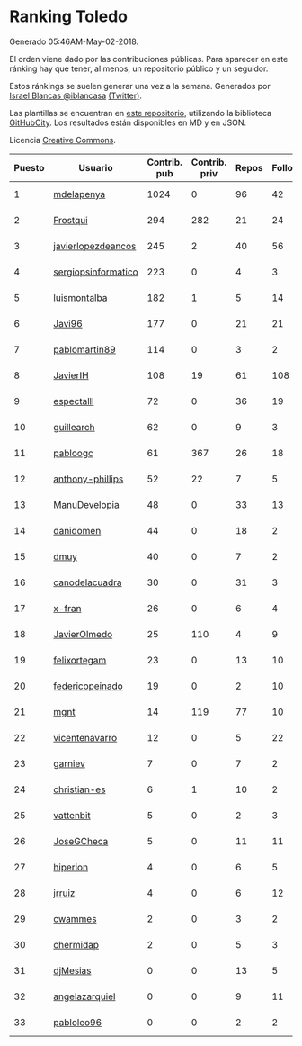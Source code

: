 # Ranking Toledo

Generado 05:46AM-May-02-2018.

El orden viene dado por las contribuciones públicas. Para aparecer en este ránking hay que tener, al menos, un repositorio público y un seguidor.

Estos ránkings se suelen generar una vez a la semana. Generados por [Israel Blancas @iblancasa](https://github.com/iblancasa/) [(Twitter)](https://twitter.com/iblancasa).

Las plantillas se encuentran en [este repositorio](https://github.com/iblancasa/GH-Spanish-Ranking), utilizando la biblioteca [GitHubCity](https://github.com/iblancasa/GitHubCity). Los resultados están disponibles en MD y en JSON.

Licencia [Creative Commons](https://creativecommons.org/licenses/by/4.0/).

| Puesto   |  Usuario  | Contrib. pub | Contrib. priv |Repos| Followers | Desde |  Avatar  |
|----------|-----------|--------------|---------------|-----|-----------|-------|----------|
|1|[mdelapenya](https://github.com/mdelapenya)|1024|0|96|42|2011-08-01|![mdelapenya](https://avatars3.githubusercontent.com/u/951580)|
|2|[Frostqui](https://github.com/Frostqui)|294|282|21|24|2014-12-06|![Frostqui](https://avatars2.githubusercontent.com/u/10099165)|
|3|[javierlopezdeancos](https://github.com/javierlopezdeancos)|245|2|40|56|2011-11-17|![javierlopezdeancos](https://avatars2.githubusercontent.com/u/1202463)|
|4|[sergiopsinformatico](https://github.com/sergiopsinformatico)|223|0|4|3|2016-10-10|![sergiopsinformatico](https://avatars1.githubusercontent.com/u/22752242)|
|5|[luismontalba](https://github.com/luismontalba)|182|1|5|14|2013-11-13|![luismontalba](https://avatars3.githubusercontent.com/u/5930419)|
|6|[Javi96](https://github.com/Javi96)|177|0|21|21|2016-05-01|![Javi96](https://avatars2.githubusercontent.com/u/18982140)|
|7|[pablomartin89](https://github.com/pablomartin89)|114|0|3|2|2015-12-30|![pablomartin89](https://avatars1.githubusercontent.com/u/16488733)|
|8|[JavierIH](https://github.com/JavierIH)|108|19|61|108|2013-08-03|![JavierIH](https://avatars2.githubusercontent.com/u/5154251)|
|9|[espectalll](https://github.com/espectalll)|72|0|36|19|2012-09-30|![espectalll](https://avatars1.githubusercontent.com/u/2456419)|
|10|[guillearch](https://github.com/guillearch)|62|0|9|3|2017-03-28|![guillearch](https://avatars2.githubusercontent.com/u/26745787)|
|11|[pabloogc](https://github.com/pabloogc)|61|367|26|18|2011-10-16|![pabloogc](https://avatars1.githubusercontent.com/u/1131305)|
|12|[anthony-phillips](https://github.com/anthony-phillips)|52|22|7|5|2015-09-04|![anthony-phillips](https://avatars2.githubusercontent.com/u/14120390)|
|13|[ManuDevelopia](https://github.com/ManuDevelopia)|48|0|33|13|2008-12-28|![ManuDevelopia](https://avatars3.githubusercontent.com/u/43015)|
|14|[danidomen](https://github.com/danidomen)|44|0|18|2|2013-11-21|![danidomen](https://avatars2.githubusercontent.com/u/5998908)|
|15|[dmuy](https://github.com/dmuy)|40|0|7|2|2014-09-19|![dmuy](https://avatars0.githubusercontent.com/u/8830886)|
|16|[canodelacuadra](https://github.com/canodelacuadra)|30|0|31|3|2013-07-14|![canodelacuadra](https://avatars2.githubusercontent.com/u/5006582)|
|17|[x-fran](https://github.com/x-fran)|26|0|6|4|2013-01-04|![x-fran](https://avatars2.githubusercontent.com/u/3188361)|
|18|[JavierOlmedo](https://github.com/JavierOlmedo)|25|110|4|9|2015-11-18|![JavierOlmedo](https://avatars1.githubusercontent.com/u/15904748)|
|19|[felixortegam](https://github.com/felixortegam)|23|0|13|10|2013-06-14|![felixortegam](https://avatars1.githubusercontent.com/u/4701534)|
|20|[federicopeinado](https://github.com/federicopeinado)|19|0|2|10|2013-11-13|![federicopeinado](https://avatars0.githubusercontent.com/u/5931002)|
|21|[mgnt](https://github.com/mgnt)|14|119|77|10|2013-03-13|![mgnt](https://avatars2.githubusercontent.com/u/3850065)|
|22|[vicentenavarro](https://github.com/vicentenavarro)|12|0|5|22|2017-02-13|![vicentenavarro](https://avatars2.githubusercontent.com/u/25737591)|
|23|[garniev](https://github.com/garniev)|7|0|7|2|2014-12-09|![garniev](https://avatars1.githubusercontent.com/u/10130200)|
|24|[christian-es](https://github.com/christian-es)|6|1|10|2|2014-07-12|![christian-es](https://avatars2.githubusercontent.com/u/8144580)|
|25|[vattenbit](https://github.com/vattenbit)|5|0|2|3|2014-01-17|![vattenbit](https://avatars2.githubusercontent.com/u/6432534)|
|26|[JoseGCheca](https://github.com/JoseGCheca)|5|0|11|11|2014-02-05|![JoseGCheca](https://avatars1.githubusercontent.com/u/6599858)|
|27|[hiperion](https://github.com/hiperion)|4|0|6|5|2010-08-10|![hiperion](https://avatars1.githubusercontent.com/u/360124)|
|28|[jrruiz](https://github.com/jrruiz)|4|0|6|12|2013-12-02|![jrruiz](https://avatars3.githubusercontent.com/u/6089334)|
|29|[cwammes](https://github.com/cwammes)|2|0|3|2|2014-03-18|![cwammes](https://avatars0.githubusercontent.com/u/6991783)|
|30|[chermidap](https://github.com/chermidap)|2|0|5|3|2015-11-26|![chermidap](https://avatars0.githubusercontent.com/u/16034887)|
|31|[djMesias](https://github.com/djMesias)|0|0|13|5|2011-09-17|![djMesias](https://avatars1.githubusercontent.com/u/1057831)|
|32|[angelazarquiel](https://github.com/angelazarquiel)|0|0|9|11|2013-10-07|![angelazarquiel](https://avatars0.githubusercontent.com/u/5631864)|
|33|[pabloleo96](https://github.com/pabloleo96)|0|0|2|2|2016-03-07|![pabloleo96](https://avatars0.githubusercontent.com/u/17706718)|
